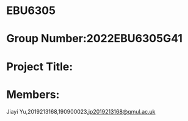 # EBU6305
# Group Number:2022EBU6305G41
# Project Title:
# Members:
Jiayi Yu,2019213168,190900023,jp2019213168@qmul.ac.uk

